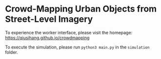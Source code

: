 # Crowd-Mapping Urban Objects from Street-Level Imagery

To experience the worker interface, please visit the homepage: https://qiusihang.github.io/crowdmapping

To execute the simulation, please run `python3 main.py` in the `simulation` folder.
